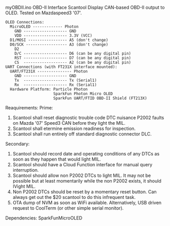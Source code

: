 myOBDII.ino
OBD-II Interface Scantool
Display  CAN-based OBD-II output to OLED.   Tested on Mazdaspeed3 '07'.

    OLED Connections:
      MicroOLED ------------- Photon
        GND ------------------- GND
        VDD ------------------- 3.3V (VCC)
      D1/MOSI ----------------- A5 (don't change)
      D0/SCK ------------------ A3 (don't change)
        D2
        D/C ------------------- D6 (can be any digital pin)
        RST ------------------- D7 (can be any digital pin)
        CS  ------------------- A2 (can be any digital pin)
    UART Connections (with FT231X interface mounted):
      UART/FT231X --------------- Photon
        GND ------------------- GND
        Tx  ------------------- Tx (Serial1)
        Rx  ------------------- Rx (Serial1)
      Hardware Platform: Particle Photon
                         SparkFun Photon Micro OLED
                         SparkFun UART/FTID OBD-II Shield (FT213X)

  Reaquirements:
  Prime:
  1.  Scantool shall reset diagnostic trouble code DTC nuisance P2002 faults on Mazda '07' Speed3 CAN before they light the MIL.
  2.  Scantool shall etermine emission readiness for inspection.
  3.  Scantool shall run entirely off standard diagnostic connector DLC.

  Secondary:
  1.  Scantool should record date and operating conditions of any DTCs as soon as they happen that would light MIL.
  2.  Scantool should have a Cloud Function interface for manual query interruption.
  3.  Scantool should allow non P2002 DTCs to light MIL.   It may not be possible but at least momentarily while the non P2002 exists, it should lVight MIL.
  4.  Non P2002 DTCs should be reset by a momentary reset button.  Can always get out the $20 scantool to do this infrequent task.
  5.  OTA dump of NVM as soon as WiFi available.   Alternatively, USB driven request to CoolTerm (or other simple serial monitor).

   Dependencies:  SparkFunMicroOLED
